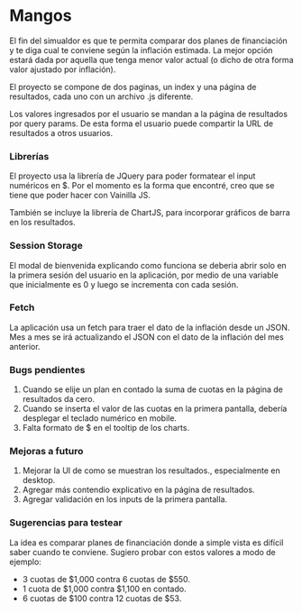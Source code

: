 # Mangos

El fin del simualdor es que te permita comparar dos planes de financiación y te diga cual te conviene según la inflación estimada. La mejor opción estará dada por aquella que tenga menor valor actual (o dicho de otra forma valor ajustado por inflación). 

El proyecto se compone de dos paginas, un index y una página de resultados, cada uno con un archivo .js diferente.

Los valores ingresados por el usuario se mandan a la página de resultados por query params. De esta forma el usuario puede compartir la URL de resultados a otros usuarios. 

### Librerías

El proyecto usa la librería de JQuery para poder formatear el input numéricos en $. Por el momento es la forma que encontré, creo que se tiene que poder hacer con Vainilla JS.

También se incluye la librería de ChartJS, para incorporar gráficos de barra en los resultados.

### Session Storage

El modal de bienvenida explicando como funciona se deberia abrir solo en la primera sesión del usuario en la aplicación, por medio de una variable que inicialmente es 0 y luego se incrementa con cada sesión. 

### Fetch
La aplicación usa un fetch para traer el dato de la inflación desde un JSON. 
Mes a mes se irá actualizando el JSON con el dato de la inflación del mes anterior. 

### Bugs pendientes

1. Cuando se elije un plan en contado la suma de cuotas en la página de resultados da cero. 
2. Cuando se inserta el valor de las cuotas en la primera pantalla, debería desplegar el teclado numérico en mobile. 
3. Falta formato de $ en el tooltip de los charts. 

### Mejoras a futuro
1. Mejorar la UI de como se muestran los resultados., especialmente en desktop. 
2. Agregar más contendio explicativo en la página de resultados.
3. Agregar validación en los inputs de la primera pantalla.

### Sugerencias para testear

La idea es comparar planes de financiación donde a simple vista es difícil saber cuando te conviene. Sugiero probar con estos valores a modo de ejemplo:

- 3 cuotas de $1,000 contra 6 cuotas de $550. 
- 1 cuota de $1,000 contra $1,100 en contado. 
- 6 cuotas de $100 contra 12 cuotas de $53.